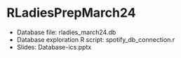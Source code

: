 # RLadiesPrepMarch24    
* Database file: rladies_march24.db   
* Database exploration R script: spotify_db_connection.r  
* Slides: Database-ics.pptx   